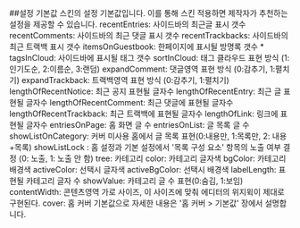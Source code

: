 ##설정 기본값
스킨의 설정 기본값입니다. 이를 통해 스킨 적용하면 제작자가 추천하는 설정을 제공할 수 있습니다.
recentEntries: 사이드바의 최근글 표시 갯수
recentComments: 사이드바의 최근 댓글 표시 갯수
recentTrackbacks: 사이드바의 최근 트랙백 표시 갯수
itemsOnGuestbook: 한페이지에 표시될 방명록 갯수 *
tagsInCloud: 사이드바에 표시될 태그 갯수
sortInCloud: 태그 클라우드 표현 방식 (1:인기도순, 2:이름순, 3:랜덤)
expandComment: 댓글영역 표현 방식 (0:감추기, 1:펼치기)
expandTrackback: 트랙백영역 표현 방식 (0:감추기, 1:펼치기)
lengthOfRecentNotice: 최근 공지 표현될 글자수
lengthOfRecentEntry: 최근 글 표현될 글자수
lengthOfRecentComment: 최근 댓글에 표현될 글자수
lengthOfRecentTrackback: 최근 트랙백에 표현될 글자수
lengthOfLink: 링크에 표현될 글자수
entriesOnPage: 홈 화면 글 수
entriesOnList: 글 목록 글 수
showListOnCategory: 커버 미사용 홈에서 글 목록 표현(0:내용만, 1:목록만, 2: 내용+목록)
showListLock : 홈 설정과 기본 설정에서 '목록 구성 요소' 항목의 노출 여부 결정 (0: 노출, 1: 노출 안 함)
tree: 카테고리
color: 카테고리 글자색
bgColor: 카테고리 배경색
activeColor: 선택시 글자색
activeBgColor: 선택시 배경색
labelLength: 표현될 카테고리 글자 수
showValue: 카테고리 글 수 표현(0:숨김, 1:보임)
contentWidth: 콘텐츠영역 가로 사이즈, 이 사이즈에 맞춰 에디터의 위지윅이 제대로 구현된다.
cover: 홈 커버 기본값으로 자세한 내용은 '홈 커버 > 기본값' 장에서 설명합니다.